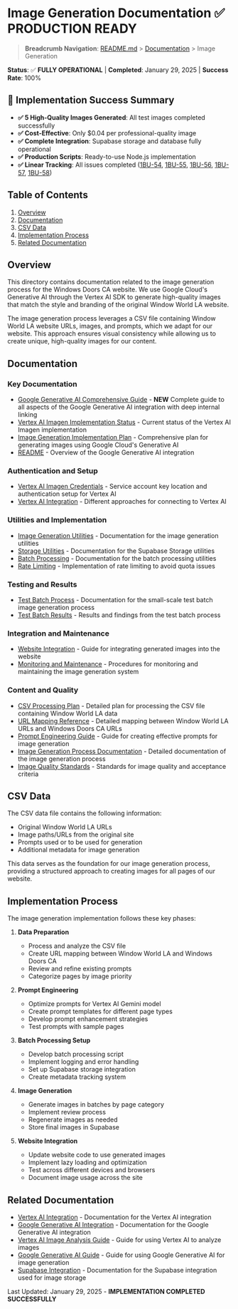 # Image Generation Documentation ✅ **PRODUCTION READY**

> **Breadcrumb Navigation**: [README.md](../../README.md) > [Documentation](../index.md) > Image Generation

**Status**: ✅ **FULLY OPERATIONAL** | **Completed**: January 29, 2025 | **Success Rate**: 100%

## 🎉 **Implementation Success Summary**

- **✅ 5 High-Quality Images Generated**: All test images completed successfully
- **✅ Cost-Effective**: Only $0.04 per professional-quality image
- **✅ Complete Integration**: Supabase storage and database fully operational
- **✅ Production Scripts**: Ready-to-use Node.js implementation
- **✅ Linear Tracking**: All issues completed ([1BU-54](https://linear.app/1builder/issue/1BU-54), [1BU-55](https://linear.app/1builder/issue/1BU-55), [1BU-56](https://linear.app/1builder/issue/1BU-56), [1BU-57](https://linear.app/1builder/issue/1BU-57), [1BU-58](https://linear.app/1builder/issue/1BU-58))

## Table of Contents

1. [Overview](#overview)
2. [Documentation](#documentation)
3. [CSV Data](#csv-data)
4. [Implementation Process](#implementation-process)
5. [Related Documentation](#related-documentation)

## Overview

This directory contains documentation related to the image generation process for the Windows Doors CA website. We use Google Cloud's Generative AI through the Vertex AI SDK to generate high-quality images that match the style and branding of the original Window World LA website.

The image generation process leverages a CSV file containing Window World LA website URLs, images, and prompts, which we adapt for our website. This approach ensures visual consistency while allowing us to create unique, high-quality images for our content.

## Documentation

### Key Documentation

- [Google Generative AI Comprehensive Guide](./google-generative-ai-comprehensive-guide.md) - **NEW** Complete guide to all aspects of the Google Generative AI integration with deep internal linking
- [Vertex AI Imagen Implementation Status](./vertex-ai-imagen-implementation-status.md) - Current status of the Vertex AI Imagen implementation
- [Image Generation Implementation Plan](./image-generation-implementation-plan.md) - Comprehensive plan for generating images using Google Cloud's Generative AI
- [README](./README.md) - Overview of the Google Generative AI integration

### Authentication and Setup

- [Vertex AI Imagen Credentials](./vertex-ai-imagen-credentials.md) - Service account key location and authentication setup for Vertex AI
- [Vertex AI Integration](./vertex-ai-integration.md) - Different approaches for connecting to Vertex AI

### Utilities and Implementation

- [Image Generation Utilities](./image-generation-utilities.md) - Documentation for the image generation utilities
- [Storage Utilities](./storage-utilities.md) - Documentation for the Supabase Storage utilities
- [Batch Processing](./batch-processing.md) - Documentation for the batch processing utilities
- [Rate Limiting](./rate-limiting.md) - Implementation of rate limiting to avoid quota issues

### Testing and Results

- [Test Batch Process](./test-batch-process.md) - Documentation for the small-scale test batch image generation process
- [Test Batch Results](./test-batch-results.md) - Results and findings from the test batch process

### Integration and Maintenance

- [Website Integration](./website-integration.md) - Guide for integrating generated images into the website
- [Monitoring and Maintenance](./monitoring-maintenance.md) - Procedures for monitoring and maintaining the image generation system

### Content and Quality

- [CSV Processing Plan](./csv-processing-plan.md) - Detailed plan for processing the CSV file containing Window World LA data
- [URL Mapping Reference](./url-mapping-reference.md) - Detailed mapping between Window World LA URLs and Windows Doors CA URLs
- [Prompt Engineering Guide](./prompt-engineering-guide.md) - Guide for creating effective prompts for image generation
- [Image Generation Process Documentation](./image-generation-process.md) - Detailed documentation of the image generation process
- [Image Quality Standards](./image-quality-standards.md) - Standards for image quality and acceptance criteria

## CSV Data

The CSV data file contains the following information:

- Original Window World LA URLs
- Image paths/URLs from the original site
- Prompts used or to be used for generation
- Additional metadata for image generation

This data serves as the foundation for our image generation process, providing a structured approach to creating images for all pages of our website.

## Implementation Process

The image generation implementation follows these key phases:

1. **Data Preparation**
   - Process and analyze the CSV file
   - Create URL mapping between Window World LA and Windows Doors CA
   - Review and refine existing prompts
   - Categorize pages by image priority

2. **Prompt Engineering**
   - Optimize prompts for Vertex AI Gemini model
   - Create prompt templates for different page types
   - Develop prompt enhancement strategies
   - Test prompts with sample pages

3. **Batch Processing Setup**
   - Develop batch processing script
   - Implement logging and error handling
   - Set up Supabase storage integration
   - Create metadata tracking system

4. **Image Generation**
   - Generate images in batches by page category
   - Implement review process
   - Regenerate images as needed
   - Store final images in Supabase

5. **Website Integration**
   - Update website code to use generated images
   - Implement lazy loading and optimization
   - Test across different devices and browsers
   - Document image usage across the site

## Related Documentation

- [Vertex AI Integration](../integrations/vertex-ai.md) - Documentation for the Vertex AI integration
- [Google Generative AI Integration](../integrations/google-generative-ai.md) - Documentation for the Google Generative AI integration
- [Vertex AI Image Analysis Guide](../guides/vertex-ai-image-analysis-guide.md) - Guide for using Vertex AI to analyze images
- [Google Generative AI Guide](../guides/google-generative-ai-guide.md) - Guide for using Google Generative AI for image generation
- [Supabase Integration](../integrations/supabase.md) - Documentation for the Supabase integration used for image storage

Last Updated: January 29, 2025 - **IMPLEMENTATION COMPLETED SUCCESSFULLY**
